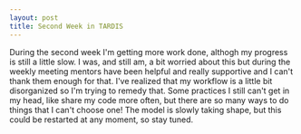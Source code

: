 ```yaml
---
layout: post
title: Second Week in TARDIS 
---
```

During the second week I'm getting more work done, althogh my progress is still a little slow. I was, and still am, a bit worried about this but during the weekly meeting mentors have been helpful and really supportive and I can't thank them enough for that.
I've realized that my workflow is a little bit disorganized so I'm trying to remedy that. Some practices I still can't get in my head, like share my code more often, but there are so many ways to do things that I can't choose one!
The model is slowly taking shape, but this could be restarted at any moment, so stay tuned.
